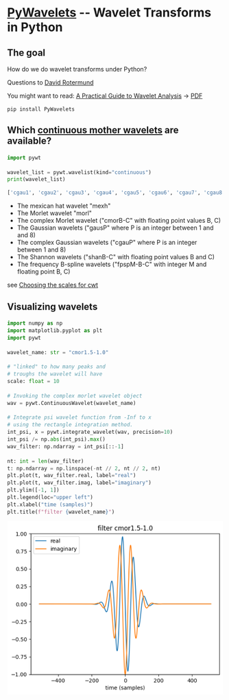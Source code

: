 # [PyWavelets](https://pywavelets.readthedocs.io/en/latest/) -- Wavelet Transforms in Python
## The goal
How do we do wavelet transforms under Python?

Questions to [David Rotermund](mailto:davrot@uni-bremen.de)

You might want to read: [A Practical Guide to Wavelet Analysis](https://paos.colorado.edu/research/wavelets/)  ->  [PDF](https://paos.colorado.edu/research/wavelets/bams_79_01_0061.pdf)

```shell
pip install PyWavelets
```

## Which [continuous mother wavelets](https://pywavelets.readthedocs.io/en/latest/ref/cwt.html#continuous-wavelet-families) are available?

```python
import pywt

wavelet_list = pywt.wavelist(kind="continuous")
print(wavelet_list)
```

```Python console
['cgau1', 'cgau2', 'cgau3', 'cgau4', 'cgau5', 'cgau6', 'cgau7', 'cgau8', 'cmor', 'fbsp', 'gaus1', 'gaus2', 'gaus3', 'gaus4', 'gaus5', 'gaus6', 'gaus7', 'gaus8', 'mexh', 'morl', 'shan']
```

* The mexican hat wavelet "mexh" 
* The Morlet wavelet "morl"
* The complex Morlet wavelet ("cmorB-C" with floating point values B, C) 
* The Gaussian wavelets ("gausP" where P is an integer between 1 and and 8)
* The complex Gaussian wavelets ("cgauP" where P is an integer between 1 and 8)
* The Shannon wavelets ("shanB-C" with floating point values B and C)
* The frequency B-spline wavelets ("fpspM-B-C" with integer M and floating point B, C)

see [Choosing the scales for cwt](https://pywavelets.readthedocs.io/en/latest/ref/cwt.html#choosing-the-scales-for-cwt)

## Visualizing wavelets

```python
import numpy as np
import matplotlib.pyplot as plt
import pywt

wavelet_name: str = "cmor1.5-1.0"

# "linked" to how many peaks and
# troughs the wavelet will have
scale: float = 10

# Invoking the complex morlet wavelet object
wav = pywt.ContinuousWavelet(wavelet_name)

# Integrate psi wavelet function from -Inf to x
# using the rectangle integration method.
int_psi, x = pywt.integrate_wavelet(wav, precision=10)
int_psi /= np.abs(int_psi).max()
wav_filter: np.ndarray = int_psi[::-1]

nt: int = len(wav_filter)
t: np.ndarray = np.linspace(-nt // 2, nt // 2, nt)
plt.plot(t, wav_filter.real, label="real")
plt.plot(t, wav_filter.imag, label="imaginary")
plt.ylim([-1, 1])
plt.legend(loc="upper left")
plt.xlabel("time (samples)")
plt.title(f"filter {wavelet_name}")
```

![figure 1](image1.png)
